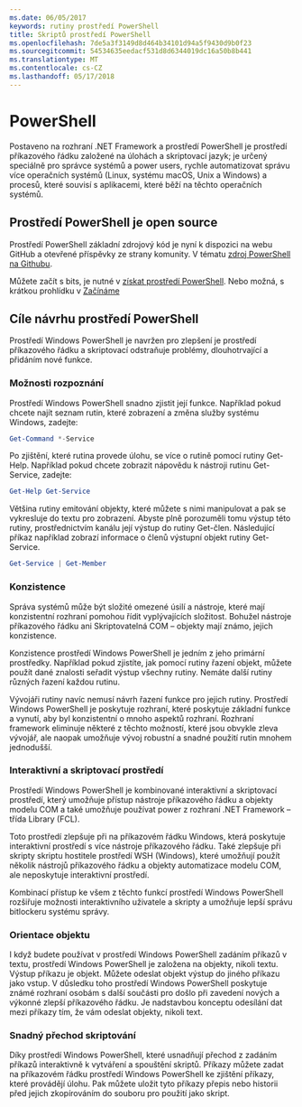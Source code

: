 ```yaml
---
ms.date: 06/05/2017
keywords: rutiny prostředí PowerShell
title: Skriptů prostředí PowerShell
ms.openlocfilehash: 7de5a3f3149d8d464b34101d94a5f9430d9b0f23
ms.sourcegitcommit: 54534635eedacf531d8d6344019dc16a50b8b441
ms.translationtype: MT
ms.contentlocale: cs-CZ
ms.lasthandoff: 05/17/2018
---
```

# <a name="powershell"></a>PowerShell

Postaveno na rozhraní .NET Framework a prostředí PowerShell je prostředí příkazového řádku založené na úlohách a skriptovací jazyk; je určený speciálně pro správce systémů a power users, rychle automatizovat správu více operačních systémů (Linux, systému macOS, Unix a Windows) a procesů, které souvisí s aplikacemi, které běží na těchto operačních systémů.

## <a name="powershell-is-open-source"></a>Prostředí PowerShell je open source

Prostředí PowerShell základní zdrojový kód je nyní k dispozici na webu GitHub a otevřené příspěvky ze strany komunity. V tématu [zdroj PowerShell na Githubu](https://github.com/powershell/powershell).

Můžete začít s bits, je nutné v [získat prostředí PowerShell](https://github.com/PowerShell/PowerShell#get-powershell).
Nebo možná, s krátkou prohlídku v [Začínáme](https://github.com/PowerShell/PowerShell/blob/master/docs/learning-powershell)

## <a name="powershell-design-goals"></a>Cíle návrhu prostředí PowerShell
Prostředí Windows PowerShell je navržen pro zlepšení je prostředí příkazového řádku a skriptovací odstraňuje problémy, dlouhotrvající a přidáním nové funkce.

### <a name="discoverability"></a>Možnosti rozpoznání
Prostředí Windows PowerShell snadno zjistit její funkce. Například pokud chcete najít seznam rutin, které zobrazení a změna služby systému Windows, zadejte:

```powershell
Get-Command *-Service
```

Po zjištění, které rutina provede úlohu, se více o rutině pomocí rutiny Get-Help. Například pokud chcete zobrazit nápovědu k nástroji rutinu Get-Service, zadejte:

```powershell
Get-Help Get-Service
```
Většina rutiny emitování objekty, které můžete s nimi manipulovat a pak se vykresluje do textu pro zobrazení. Abyste plně porozuměli tomu výstup této rutiny, prostřednictvím kanálu její výstup do rutiny Get-člen. Následující příkaz například zobrazí informace o členů výstupní objekt rutiny Get-Service.

```powershell
Get-Service | Get-Member
```

### <a name="consistency"></a>Konzistence
Správa systémů může být složité omezené úsilí a nástroje, které mají konzistentní rozhraní pomohou řídit vyplývajících složitost. Bohužel nástroje příkazového řádku ani Skriptovatelná COM – objekty mají známo, jejich konzistence.

Konzistence prostředí Windows PowerShell je jedním z jeho primární prostředky. Například pokud zjistíte, jak pomocí rutiny řazení objekt, můžete použít dané znalosti seřadit výstup všechny rutiny. Nemáte další rutiny různých řazení každou rutinu.

Vývojáři rutiny navíc nemusí návrh řazení funkce pro jejich rutiny. Prostředí Windows PowerShell je poskytuje rozhraní, které poskytuje základní funkce a vynutí, aby byl konzistentní o mnoho aspektů rozhraní. Rozhraní framework eliminuje některé z těchto možností, které jsou obvykle zleva vývojář, ale naopak umožňuje vývoj robustní a snadné použití rutin mnohem jednodušší.

### <a name="interactive-and-scripting-environments"></a>Interaktivní a skriptovací prostředí
Prostředí Windows PowerShell je kombinované interaktivní a skriptovací prostředí, který umožňuje přístup nástroje příkazového řádku a objekty modelu COM a také umožňuje používat power z rozhraní .NET Framework – třída Library (FCL).

Toto prostředí zlepšuje při na příkazovém řádku Windows, která poskytuje interaktivní prostředí s více nástroje příkazového řádku. Také zlepšuje při skripty skriptu hostitele prostředí WSH (Windows), které umožňují použít několik nástrojů příkazového řádku a objekty automatizace modelu COM, ale neposkytuje interaktivní prostředí.

Kombinací přístup ke všem z těchto funkcí prostředí Windows PowerShell rozšiřuje možnosti interaktivního uživatele a skripty a umožňuje lepší správu bitlockeru systému správy.

### <a name="object-orientation"></a>Orientace objektu
I když budete používat v prostředí Windows PowerShell zadáním příkazů v textu, prostředí Windows PowerShell je založena na objekty, nikoli textu. Výstup příkazu je objekt. Můžete odeslat objekt výstup do jiného příkazu jako vstup. V důsledku toho prostředí Windows PowerShell poskytuje známé rozhraní osobám s další součásti pro došlo při zavedení nových a výkonné zlepší příkazového řádku. Je nadstavbou konceptu odesílání dat mezi příkazy tím, že vám odeslat objekty, nikoli text.

### <a name="easy-transition-to-scripting"></a>Snadný přechod skriptování
Díky prostředí Windows PowerShell, které usnadňují přechod z zadáním příkazů interaktivně k vytváření a spouštění skriptů. Příkazy můžete zadat na příkazovém řádku prostředí Windows PowerShell ke zjištění příkazy, které provádějí úlohu. Pak můžete uložit tyto příkazy přepis nebo historii před jejich zkopírováním do souboru pro použití jako skript.
